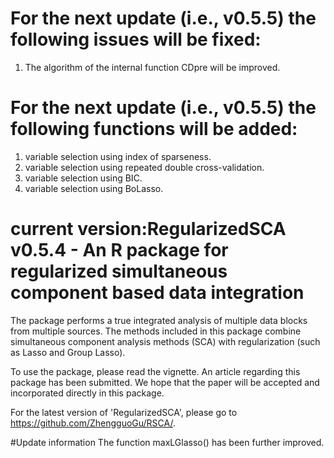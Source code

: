 # For the next update (i.e., v0.5.5) the following issues will be fixed:
1. The algorithm of the internal function CDpre will be improved. 

# For the next update (i.e., v0.5.5) the following functions will be added:
1. variable selection using index of sparseness.
2. variable selection using repeated double cross-validation.
3. variable selection using BIC. 
4. variable selection using BoLasso. 


# current version:RegularizedSCA v0.5.4 - An R package for regularized simultaneous component based data integration

The package performs a true integrated analysis of multiple data blocks from multiple sources. The methods included in this package combine simultaneous component analysis methods (SCA) with regularization (such as Lasso and Group Lasso). 

To use the package, please read the vignette. An article regarding this package has been submitted. We hope that the paper will be accepted and incorporated directly in this package. 

For the latest version of 'RegularizedSCA', please go to https://github.com/ZhengguoGu/RSCA/.

#Update information
The function maxLGlasso() has been further improved. 
